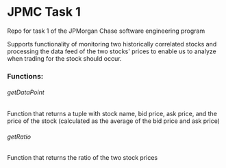 # JPMC Task 1
Repo for task 1 of the JPMorgan Chase software engineering program

Supports functionality of monitoring two historically correlated stocks and processing the data feed of the two stocks' prices to enable us to analyze when trading for the stock should occur. 

### Functions:

###### getDataPoint
Function that returns a tuple with stock name, bid price, ask price, and the price of the stock (calculated as the average of the bid price and ask price)

###### getRatio
Function that returns the ratio of the two stock prices
